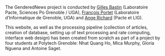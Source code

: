 The GenderedNews project is conducted by <a href="https://gillesbastin.github.io/">Gilles Bastin</a> (Laboratoire Pacte, Sciences Po Grenoble / UGA), <a href="https://lig-membres.imag.fr/portet/home.php">François Portet</a> (Laboratoire d’Informatique de Grenoble, UGA) and <a href="https://www.pacte-grenoble.fr/membres/ange-richard">Ange Richard</a> (Pacte et LIG).

This website, as well as the processing pipeline (collection of articles, creation of database, setting up of text processing and rate computing, interface web design) has been created from scratch as part of a project by four students at Polytech Grenoble: Nhat Quang Ho, Mica Murphy, Gloria Nguena and Antoine Saget. 
